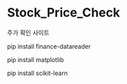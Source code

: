 # Stock_Price_Check

주가 확인 사이트

pip install finance-datareader


pip install matplotlib


pip install scikit-learn

